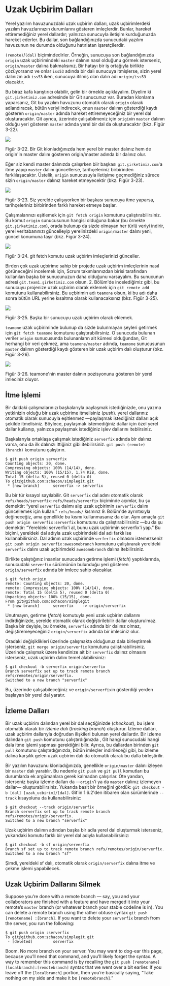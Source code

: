 # Uzak Uçbirim Dalları

Yerel yazılım havuzunuzdaki uzak uçbirim dalları, uzak uçbirimlerdeki yazılım havuzlarınızın durumlarını gösteren imleçlerdir. Bunlar, hareket ettiremediğiniz yerel dallardır; yalnızca sunucuyla iletişim kurduğunuzda hareket ederler. Bu dallar, son bağlandığınızda sunucudaki yazılım havuzunun ne durumda olduğunu hatırlatan işaretçilerdir.

`(remote)`/`(dal)` biçimindedirler. Örneğin, sunucuya son bağlandığınızda `origin` uzak uçbirimindeki `master` dalının nasıl olduğunu görmek isterseniz, `origin/master` dalına bakmalısınız. Bir hatayı bir iş ortağıyla birlikte çözüyorsanız ve onlar `iss53` adında bir dalı sunucuya itmişlerse, sizin yerel dalınızın adı `iss53` iken, sunucuya itilmiş olan dalın adı `origin/iss53` olacaktır.

Bu biraz kafa karıştırıcı olabilir, gelin bir örnekle açıklayalım. Diyelim ki `git.şirketimiz.com` adresinde bir Git sunucunuz var. Buradan klonlama yaparsanız, Git bu yazılım havuzunu otomatik olarak `origin` olarak adlandıracak, bütün veriyi indirecek, onun `master` dalının gösterdiği kaydı gösteren `origin/master` adında hareket ettiremeyeceğiniz bir yerel dal oluşturacaktır. Git ayrıca,  üzerinde çalışabilmeniz için `origin`in `master` dalının olduğu yeri gösteren `master` adında yerel bir dal da oluşturacaktır (bkz. Figür 3-22).


![](http://git-scm.com/figures/18333fig0322-tn.png)
 
Figür 3-22. Bir Git klonladığınızda hem yerel bir master dalınız hem de origin'in master dalını gösteren origin/master adında bir dalınız olur.

Eğer siz kendi master dalınızda çalışırken biir başkası `git.şirketimiz.com`'a itme yapıp `master` dalını güncellerse, tarihçeleriniz birbirinden farklılaşacaktır. Üstelik, `origin` sunucusuyla iletişime geçmediğiniz sürece sizin `origin/master` dalınız hareket etmeyecektir (bkz. Figür 3-23).


![](http://git-scm.com/figures/18333fig0323-tn.png)
 
Figür 3-23. Siz yerelde çalışıyorken bir başkası sunucuya itme yaparsa, tarihçeleriniz birbirinden farklı hareket etmeye başlar.

Çalışmalarınızı eşitlemek için `git fetch origin` komutunu çalıştırabilirsiniz. Bu komut `origin` sunucusunun hangisi olduğuna bakar (bu örnekte `git.şirketimiz.com`), orada bulunup da sizde olmayan her türlü veriyi indirir, yerel veritabanınızı güncelleyip yerelinizdeki `origin/master` dalını yeni, güncel konumuna taşır (bkz. Figür 3-24).


![](http://git-scm.com/figures/18333fig0324-tn.png)
 
Figür 3-24. git fetch komutu uzak uçbirim imleçlerinizi günceller.

Birden çok uzak uçbirime sahip bir projede uzak uçbirim imleçlerinin nasıl görüneceğini incelemek için, Scrum takımlarınızdan birisi tarafından kullanılan başka bir sunucunuzun daha olduğunu varsayalım. Bu sunucunun adresi `git.team1.şirketimiz.com` olsun. 2. Bölüm'de incelediğimiz gibi, bu sunucuyu projenize uzak uçbirim olarak eklemek için `git remote add` komutunu kullanabilirsiniz. Bu uçbirimin adı `teamone` olsun, ki bu adı daha sonra bütün URL yerine kısaltma olarak kullanacaksınız (bkz. Figür 3-25).


![](http://git-scm.com/figures/18333fig0325-tn.png)
 
Figür 3-25. Başka bir sunucuyu uzak uçbirim olarak eklemek.

`teamone` uzak uçbiriminde bulunup da sizde bulunmayan şeyleri getirmek için `git fetch teamone` komutunu çalıştırabilirsiniz. O sunucuda bulunan veriler `origin` sunucusunda bulunanların alt kümesi olduğundan, Git herhangi bir veri çekmez, ama `teamone/master` adında, `teamone` sunucusunun `master` dalının gösterdiği kaydı gösteren bir uzak uçbirim dalı oluşturur (bkz. Figür 3-26).


![](http://git-scm.com/figures/18333fig0326-tn.png)
 
Figür 3-26. teamone'nin master dalının pozisyonunu gösteren bir yerel imleciniz oluyor.

## İtme İşlemi

Bir daldaki çalışmalarınızı başkalarıyla paylaşmak istediğinizde, onu yazma yetkinizin olduğu bir uzak uçbirime itmelisiniz (_push_). yerel dallarınız otomatik olarak sunucuyla eşitlenmez —paylaşmak istediğiniz dalları açık şekilde itmelisiniz. Böylece, paylaşmak istemediğiniz dallar için özel yerel dallar kullanıp, yalnızca paylaşmak istediğiniz işlev dallarını iteblirsiniz.

Başkalarıyla ortaklaşa çalışmak istediğiniz `serverfix` adında bir dalınız varsa, onu da ilk dalınızı ittiğiniz gibi itebilirsiniz. `git push (remote) (branch)` komutunu çalıştırın.

	$ git push origin serverfix
	Counting objects: 20, done.
	Compressing objects: 100% (14/14), done.
	Writing objects: 100% (15/15), 1.74 KiB, done.
	Total 15 (delta 5), reused 0 (delta 0)
	To git@github.com:schacon/simplegit.git
	 * [new branch]      serverfix -> serverfix

Bu bir tür kısayol sayılabilir. Git `serverfix` dal adını otomatik olarak `refs/heads/serverfix:refs/heads/serverfix` biçiminde açımlar, bu şu demektir: “yerel `serverfix` dalımı alıp uzak uçbirimin `serverfix` dalını güncellemek için kullan.” `refs/heads/` kısmınz 9. Bölüm'de ayrıntısıyla değineceğiz, ama genellikle bu kısmı kullanmasanız da olur. Aynı amaçla `git push origin serverfix:serverfix` komutunu da çalıştırabilirsiniz —bu da şu demektir: “Yereldeki serverfix'i al, bunu uzak uçbirimin serverfix'i yap.” Bu biçimi, yereldeki dal adıyla uzak uçbirimdeki dal adı farklı ise kullanabilirsiniz. Dal adının uzak uçbirimde `serferfix` olmasını istemezseniz `git push origin serverfix:awesomebranch` komutunu çalıştırarak yereldeki `serverfix` dalını uzak uçbirimdeki `awesomebranch` dalına itebilirsiniz.

Birlikte çalıştığınız insanlar sunucudan getirme işlemi (_fetch_) yaptıklarında,  sunucudaki `serverfix` sürümünün bulunduğu yeri gösteren `origin/serverfix` adında bir imlece sahip olacaklar.

	$ git fetch origin
	remote: Counting objects: 20, done.
	remote: Compressing objects: 100% (14/14), done.
	remote: Total 15 (delta 5), reused 0 (delta 0)
	Unpacking objects: 100% (15/15), done.
	From git@github.com:schacon/simplegit
	 * [new branch]      serverfix    -> origin/serverfix

Unutmayın, getirme (_fetch_) komutuyla yeni uzak uçbirim dallarını indirdiğinizde, yerelde otomatik olarak değiştirilebilir dallar oluşturulmaz. Başka bir deyişle, bu örnekte, `serverfix` adında bir dalınız olmaz, değiştiremeyeceğiniz `origin/serverfix` adında bir imleciniz olur.

Oradaki değişiklikleri üzerinde çalışmakta olduğunuz dala birleştirmek isterseniz, `git merge origin/serverfix` komutunu çalıştırabilirsiniz. Üzerinde çalışmak üzere kendinize ait bir `serverfix` dalınız olmasını isterseniz, uzak uçbirim dalını temel alabilirsiniz:

	$ git checkout -b serverfix origin/serverfix
	Branch serverfix set up to track remote branch refs/remotes/origin/serverfix.
	Switched to a new branch "serverfix"

Bu, üzerinde çalışabileceğiniz ve `origin/serverfix`in gösterdiği yerden başlayan bir yerel dal yaratır.

## İzleme Dalları

Bir uzak uçbirim dalından yerel bir dal seçtiğinizde (_checkout_), bu işlem otomatik olarak bir _izleme dalı_ (_tracking branch_) oluşturur. İzleme dalları, uzak uçbirim dallarıyla doğrudan ilişkileri bulunan yerel dallardır. Bir izleme dalından `git push` komutunu çalıştırdığınızda , Git hangi sunucudaki hangi dala itme işlemi yapması gerektiğini bilir. Ayrıca, bu dallardan birinden `git pull` komutunu çalıştırdığınızda, bütün imleçler indirileceği gibi, bu izleme dalına karşılık gelen uzak uçbirim dalı da otomatik olarak bu dalla birleştirilir.

Bir yazılım havuzunu klonladığınızda, genellikle `origin/master` dalını izleyen bir `master` dalı yaratılır. Bu nedenle `git push` ve `git pull` komutları bu durumlarda ek argümanlara gerek kalmadan çalışırlar. Öte yandan, isterseniz başka izleme dalları da —`origin`'i ya da `master` dalınız izlemeyen dallar— oluşturabilirsiniz. Yukarıda basit bir örneğini gördük: `git checkout -b [dal] [uzak_ucbirim]/[dal]`. Git'in 1.6.2'den itibaren olan sürümlerinde `--track` kısayolunu da kullanabilirsiniz:

	$ git checkout --track origin/serverfix
	Branch serverfix set up to track remote branch refs/remotes/origin/serverfix.
	Switched to a new branch "serverfix"

Uzak uçbirim dalının adından başka bir adla yerel dal oluşturmak isterseniz, yukarıdaki komutu farklı bir yerel dal adıyla kullanabilirsiniz:

	$ git checkout -b sf origin/serverfix
	Branch sf set up to track remote branch refs/remotes/origin/serverfix.
	Switched to a new branch "sf"

Şimdi, yereldeki sf dalı, otomatik olarak `origin/serverfix` dalına itme ve çekme işlemi yapabilecek.

## Uzak Uçbirim Dallarını Silmek

Suppose you’re done with a remote branch — say, you and your collaborators are finished with a feature and have merged it into your remote’s `master` branch (or whatever branch your stable codeline is in). You can delete a remote branch using the rather obtuse syntax `git push [remotename] :[branch]`. If you want to delete your `serverfix` branch from the server, you run the following:

	$ git push origin :serverfix
	To git@github.com:schacon/simplegit.git
	 - [deleted]         serverfix

Boom. No more branch on your server. You may want to dog-ear this page, because you’ll need that command, and you’ll likely forget the syntax. A way to remember this command is by recalling the `git push [remotename] [localbranch]:[remotebranch]` syntax that we went over a bit earlier. If you leave off the `[localbranch]` portion, then you’re basically saying, “Take nothing on my side and make it be `[remotebranch]`.”
